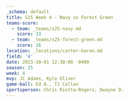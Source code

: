 ```yaml
---
_schema: default
title: S25 Week 4 - Navy vs Forest Green
teams-score:
  - team: _teams/s25-navy.md
    score: 33
  - team: _teams/s25-forest-green.md
    score: 26
location: _locations/carter-baron.md
field: '4'
date: 2023-10-01 12:30:00 -0400
season: 25
week: 4
mvp: JC Adams, Kyle Oliver
game-ball: Ed A., TJ Callan
sportsperson: Chris Riotta-Rogers, Dwayne D.
---
```

